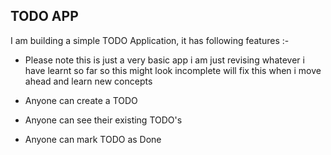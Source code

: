 ## TODO APP

I am building a simple TODO Application, it has following features :- 

- Please note this is just a very basic app i am just revising whatever i have learnt so far so this might look incomplete will fix this when i move ahead and learn new concepts


- Anyone can create a TODO
- Anyone can see their existing TODO's
- Anyone can mark TODO as Done


